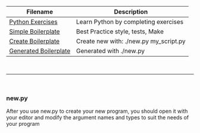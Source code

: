 | Filename                                                                                                                 | Description                                                       |
| ------------------------------------------------------------------------------------------------------------------------ | ----------------------------------------------------------------- |
| [Python Exercises](https://github.com/jimcrews/my-scripts/blob/master/PythonExercises.py)                   | Learn Python by completing exercises |
| [Simple Boilerplate](https://github.com/jimcrews/my-scripts/tree/master/hello_world)                        | Best Practice style, tests, Make |
| [Create Boilerplate](https://github.com/jimcrews/my-scripts/blob/master/new.py)                        | Create new with: ./new.py my_script.py |
| [Generated Boilerplate](https://github.com/jimcrews/my-scripts/blob/master/new_generated.py)                        | Generated with ./new.py|

<br />

---

<br />

### new.py

After you use new.py to create your new program, you should open it with your editor and modify the argument names and types to suit the needs of your program